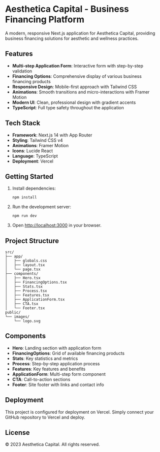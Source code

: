 # Aesthetica Capital - Business Financing Platform

A modern, responsive Next.js application for Aesthetica Capital, providing business financing solutions for aesthetic and wellness practices.

## Features

- **Multi-step Application Form**: Interactive form with step-by-step validation
- **Financing Options**: Comprehensive display of various business financing products
- **Responsive Design**: Mobile-first approach with Tailwind CSS
- **Animations**: Smooth transitions and micro-interactions with Framer Motion
- **Modern UI**: Clean, professional design with gradient accents
- **TypeScript**: Full type safety throughout the application

## Tech Stack

- **Framework**: Next.js 14 with App Router
- **Styling**: Tailwind CSS v4
- **Animations**: Framer Motion
- **Icons**: Lucide React
- **Language**: TypeScript
- **Deployment**: Vercel

## Getting Started

1. Install dependencies:
   ```bash
   npm install
   ```

2. Run the development server:
   ```bash
   npm run dev
   ```

3. Open [http://localhost:3000](http://localhost:3000) in your browser.

## Project Structure

```
src/
├── app/
│   ├── globals.css
│   ├── layout.tsx
│   └── page.tsx
├── components/
│   ├── Hero.tsx
│   ├── FinancingOptions.tsx
│   ├── Stats.tsx
│   ├── Process.tsx
│   ├── Features.tsx
│   ├── ApplicationForm.tsx
│   ├── CTA.tsx
│   └── Footer.tsx
public/
└── images/
    └── logo.svg
```

## Components

- **Hero**: Landing section with application form
- **FinancingOptions**: Grid of available financing products
- **Stats**: Key statistics and metrics
- **Process**: Step-by-step application process
- **Features**: Key features and benefits
- **ApplicationForm**: Multi-step form component
- **CTA**: Call-to-action sections
- **Footer**: Site footer with links and contact info

## Deployment

This project is configured for deployment on Vercel. Simply connect your GitHub repository to Vercel and deploy.

## License

© 2023 Aesthetica Capital. All rights reserved.